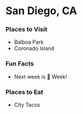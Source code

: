 # San Diego, CA

### Places to Visit
- Balboa Park
- Coronado Island

### Fun Facts
- Next week is :beer: Week!

### Places to Eat
- City Tacos
